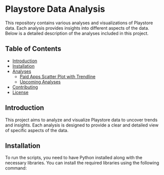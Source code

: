 # Playstore Data Analysis

This repository contains various analyses and visualizations of Playstore data. Each analysis provides insights into different aspects of the data. Below is a detailed description of the analyses included in this project.

## Table of Contents
- [Introduction](#introduction)
- [Installation](#installation)
- [Analyses](#analyses)
  - [Paid Apps Scatter Plot with Trendline](#paid-apps-scatter-plot-with-trendline)
  - [Upcoming Analyses](#upcoming-analyses)
- [Contributing](#contributing)
- [License](#license)

## Introduction
This project aims to analyze and visualize Playstore data to uncover trends and insights. Each analysis is designed to provide a clear and detailed view of specific aspects of the data.

## Installation
To run the scripts, you need to have Python installed along with the necessary libraries. You can install the required libraries using the following command:


